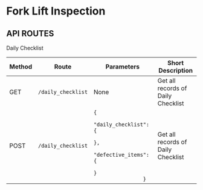 # Fork Lift Inspection

## API ROUTES
<caption>Daily Checklist</caption>
<table>
    <thead>
        <th>Method</th>
        <th>Route</th>
        <th>Parameters</th>
        <th>Short Description</th>
    <thead>
    <tbody>
        <tr>
            <td>GET</td>
            <td><code>/daily_checklist</code></td>
            <td>None</td>
            <td>Get all records of Daily Checklist</td>
        </tr>
        <tr>
            <td>POST</td>
            <td><code>/daily_checklist</code></td>
            <td>
                <code>{
                    "daily_checklist": {
                    }, 
                    "defective_items": {
                    }
                }</code></td>
            <td>Get all records of Daily Checklist</td>
        </tr>
    </tbody>
</table>